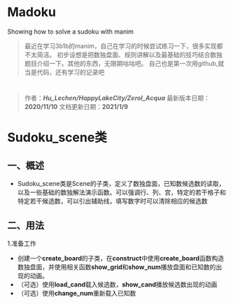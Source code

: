 # Madoku
Showing how to solve a sudoku with manim

> 最近在学习3b1b的manim，自己在学习的时候尝试练习一下，很多实现都不太简洁。
初步设想是把数独盘面、规则讲解以及最基础的技巧结合数独题目介绍一下。其他的东西，无限期咕咕吧。
自己也是第一次用github,就当是代码，还有学习的记录吧
# 
> 作者：***Hu_Lechen/HappyLakeCity/Zerol_Acqua*** 
最新版本日期：**2020/11/10** 
文档更新日期：**2021/1/9**



#  Sudoku_scene类
## 一、概述
- Sudoku_scene类是Scene的子类，定义了数独盘面，已知数候选数的读取，以及一些基础的数独解法演示函数。可以强调行、列、宫，特定的若干格子和特定若干候选数，可以引出辅助线，填写数字时可以清除相应的候选数
## 二、用法
1.准备工作

- 创建一个**create_board**的子类，在**construct**中使用**create_board**函数构造数独盘面，并使用相关函数**show_grid**和**show_num**播放盘面和已知数的出现的动画。
- （可选）使用**load_cand**载入候选数，**show_cand**播放候选数出现的动画
- （可选）使用**change_num**重新载入已知数
